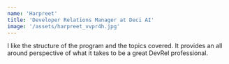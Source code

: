 ```yaml
---
name: 'Harpreet'
title: 'Developer Relations Manager at Deci AI'
image: '/assets/harpreet_vvpr4h.jpg'
---
```


I like the structure of the program and the topics covered. It provides an all around perspective of what it takes to be
a great DevRel professional.
